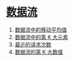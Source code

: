 
# [数据流](https://leetcode-cn.com/tag/data-stream)

1. [数据流中的移动平均值](../solutions/moving-average-from-data-stream/README.md)
2. [数据流中的第 K 大元素](../solutions/kth-largest-element-in-a-stream/README.md)
3. [最近的请求次数](../solutions/number-of-recent-calls/README.md)
4. [数据流的第 K 大数值](../solutions/jBjn9C/README.md)


